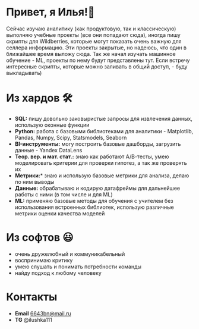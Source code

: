 
# Привет, я Илья!👋

Сейчас изучаю аналитику (как продуктовую, так и классическую) выполняю учебные проекты (все они попадают сюда), иногда пишу скрипты для Wildberries, которые могут показать очень важную для селлера информацию. Эти проекты закрытые, но надеюсь, что один в ближайшее время выложу сюда. Так же начал изучать машинное обучение - ML, проекты по нему будут представлены тут. Если встречу интересные скрипты, которые можно заливать в общий доступ, - буду выкладывать)

# Из хардов 🛠️
- **SQL:** пишу довольно заковыристые запросы для извлечения данных, использую оконные функции
- **Python:** работа с базовыми библиотеками для аналитики - Matplotlib, Pandas, Numpy, Scipy, Statsmodels, Seaborn
- **BI-инструменты:** могу построить базовые дашборды, загрузить данные - Yandex DataLens
- **Теор. вер. и мат. стат.:** знаю как работают А/В-тесты, умею моделировать критерии для проверки гипотез, а так же проверять их
- **Метрики:*** знаю и использую базовые метрики для анализа, делаю по ним выводы
- **Данные:** обрабатываю и кодирую датафреймы для дальнейшее работы с ними (в том числе и для ML)
- **ML:** применяю базовые методы для обучения с учителем без использования встроенных библиотек, использую различные метрики оценки качества моделей

# Из софтов 😃
- очень дружелюбный и коммуникабельный
- воспринимаю критику
- умею слушать и понимать потребности команды
- найду подход к любому человеку

# Контакты 
- **Email** 6643bn@mail.ru
- **TG** @ilushka111

